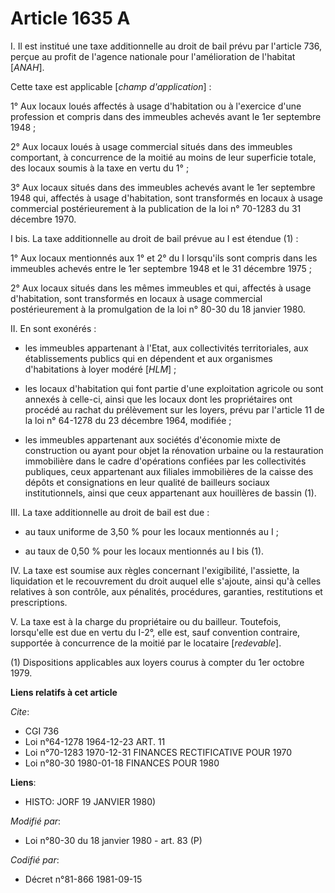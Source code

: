 # Article 1635 A

I. Il est institué une taxe additionnelle au droit de bail prévu par l'article 736, perçue au profit de l'agence nationale
pour l'amélioration de l'habitat [*ANAH*].

Cette taxe est applicable [*champ d'application*] :

1° Aux locaux loués affectés à usage d'habitation ou à l'exercice d'une profession et compris dans des immeubles achevés
avant le 1er septembre 1948 ;

2° Aux locaux loués à usage commercial situés dans des immeubles comportant, à concurrence de la moitié au moins de leur
superficie totale, des locaux soumis à la taxe en vertu du 1° ;

3° Aux locaux situés dans des immeubles achevés avant le 1er septembre 1948 qui, affectés à usage d'habitation, sont
transformés en locaux à usage commercial postérieurement à la publication de la loi n° 70-1283 du 31 décembre 1970.

I bis. La taxe additionnelle au droit de bail prévue au I est étendue (1) :

1° Aux locaux mentionnés aux 1° et 2° du I lorsqu'ils sont compris dans les immeubles achevés entre le 1er septembre 1948 et
le 31 décembre 1975 ;

2° Aux locaux situés dans les mêmes immeubles et qui, affectés à usage d'habitation, sont transformés en locaux à usage
commercial postérieurement à la promulgation de la loi n° 80-30 du 18 janvier 1980.

II. En sont exonérés :

- les immeubles appartenant à l'Etat, aux collectivités territoriales, aux établissements publics qui en dépendent et aux
organismes d'habitations à loyer modéré [*HLM*] ;

- les locaux d'habitation qui font partie d'une exploitation agricole ou sont annexés à celle-ci, ainsi que les locaux dont
les propriétaires ont procédé au rachat du prélèvement sur les loyers, prévu par l'article 11 de la loi n° 64-1278 du 23
décembre 1964, modifiée ;

- les immeubles appartenant aux sociétés d'économie mixte de construction ou ayant pour objet la rénovation urbaine ou la
restauration immobilière dans le cadre d'opérations confiées par les collectivités publiques, ceux appartenant aux filiales
immobilières de la caisse des dépôts et consignations en leur qualité de bailleurs sociaux institutionnels, ainsi que ceux
appartenant aux houillères de bassin (1).

III. La taxe additionnelle au droit de bail est due :

- au taux uniforme de 3,50 % pour les locaux mentionnés au I ;

- au taux de 0,50 % pour les locaux mentionnés au I bis (1).

IV. La taxe est soumise aux règles concernant l'exigibilité, l'assiette, la liquidation et le recouvrement du droit auquel
elle s'ajoute, ainsi qu'à celles relatives à son contrôle, aux pénalités, procédures, garanties, restitutions et
prescriptions.

V. La taxe est à la charge du propriétaire ou du bailleur. Toutefois, lorsqu'elle est due en vertu du I-2°, elle est, sauf
convention contraire, supportée à concurrence de la moitié par le locataire [*redevable*].

(1) Dispositions applicables aux loyers courus à compter du 1er octobre 1979.

**Liens relatifs à cet article**

_Cite_:

  - CGI 736
  - Loi n°64-1278 1964-12-23 ART. 11
  - Loi n°70-1283 1970-12-31 FINANCES RECTIFICATIVE POUR 1970
  - Loi n°80-30 1980-01-18 FINANCES POUR 1980

**Liens**:

  - HISTO: JORF 19 JANVIER 1980)

_Modifié par_:

  - Loi n°80-30 du 18 janvier 1980 - art. 83 (P)

_Codifié par_:

  - Décret n°81-866 1981-09-15
